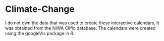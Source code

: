 # Climate-Change
I do not own the data that was used to create these interactive calendars, it was obtained from the NIWA Cliflo database. 
The calendars were created using the googleVis package in R.

